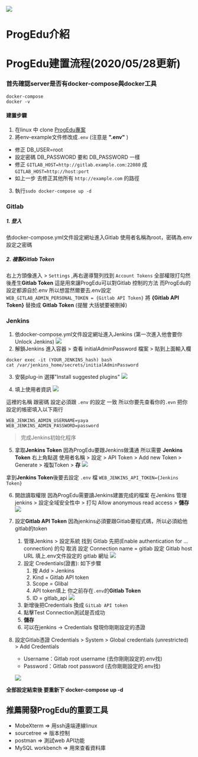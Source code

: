 ![](https://github.com/fcumselab/ProgEdu/blob/developer/server/front/src/assets/img/logo.png)
# ProgEdu介紹

# ProgEdu建置流程(2020/05/28更新)

### 首先確認server是否有docker-compose與docker工具
```
docker-compose  
docker -v
```
#### 建置步驟
1. 在linux 中 clone [ProgEdu專案](https://github.com/fcumselab/ProgEdu)
2. 將env-example文件修改成`.env` (注意是 **".env"** ) 
*  修正 DB_USER=root
*  設定密碼 DB_PASSWORD 要和 DB_PASSWORD 一樣 
*  修正 `GITLAB_HOST=http://gitlab.example.com:22080` 成 
   `GITLAB_HOST=http://host:port`
*  如上一步 去修正其他所有 `http://example.com` 的路徑
3. 執行`sudo docker-compose up -d` 

### **Gitlab**
##### 1. 登入
依docker-compose.yml文件設定網址進入Gitlab
使用者名稱為root，密碼為.env設定之密碼 
##### 2. 複製Gitlab Token
右上方頭像進入 > `Settings` ,再右邊導覽列找到 `Account Tokens` 
全部權限打勾然後產生**Gitlab Token** 
這是用來讓ProgEdu可以對Gitlab 控制的方法
而ProgEdu的設定都源自於.env
所以想當然爾要去.env設定 
`WEB_GITLAB_ADMIN_PERSONAL_TOKEN = {Gitlab API Token}`
將 **{Gitlab API Token}** 替換成 **Gitlab Token** (提醒 大括號要被刪掉)

### **Jenkins**  

1. 依docker-compose.yml文件設定網址進入Jenkins (第一次進入他會要你Unlock Jenkins)
![](https://github.com/fcumselab/ProgEdu/blob/developer/readme-images/unlock-jenkins.png)
2. 解鎖Jenkins 進入容器 > 查看 initialAdminPassword 檔案 > 貼到上面輸入欄
```
docker exec -it (YOUR_JENKINS_hash) bash 
cat /var/jenkins_home/secrets/initialAdminPassword
``` 
3. 安裝plug-in 選擇"Install suggested plugins"
![](https://github.com/fcumselab/ProgEdu/blob/developer/readme-images/jenkins-install-plugins.png)  

4. 填上使用者資訊 
![](https://github.com/fcumselab/ProgEdu/blob/developer/readme-images/jenkins-create-admin-user.png)  

這裡的名稱 跟密碼 設定必須跟 `.env` 的設定 一致
所以你要先查看你的`.evn` 把你設定的帳密填入以下兩行
```
WEB_JENKINS_ADMIN_USERNAME=yaya
WEB_JENKINS_ADMIN_PASSWORD=password
```
> 完成Jenkins初始化程序

5. 拿取**Jenkins Token** 
因為ProgEdu要跟Jenkins做溝通 所以需要 **Jenkins Token**
右上角點選 使用者名稱 > 設定 > API Token > Add new Token > Generate > 複製Token > **存**
![](https://github.com/fcumselab/ProgEdu/blob/developer/readme-images/jenkins-token.jpg)  

拿到**Jenkins Token**後要去設定 `.env` 檔
`WEB_JENKINS_API_TOKEN={Jenkins Token}`

6. 開啟讀取權限
因為ProgEdu需要讀Jenkins建置完成的檔案
在Jenkins  管理jenkins > 設定全域安全性中 > 打勾 Allow anonymous read access > **儲存**
![](https://github.com/fcumselab/ProgEdu/blob/developer/readme-images/jenkins-access-control.png)

5. 設定**Gitlab API Token**
因為jenkins必須要跟Gitlab要程式碼，所以必須給他gitlab的token
    1. 管理Jenkins > 設定系統 找到 Gitlab 
    先把(Enable authentication for ... connection) 的勾 取消 
    設定 Connection name = gitlab
    設定 Gitlab host URL 填上.env文件設定的 gitlab 網址
    ![](https://github.com/fcumselab/ProgEdu/blob/developer/readme-images/jenkins-gitlab-api.png)  
    1. 設定 Credentials(證書):  如下步驟
        1. 按 Add > Jenkins
        2. Kind = Gitlab API token
        3. Scope = Glibal
        4. API token填上 你之前存在`.env`的**Gitlab Token**
        5. ID = gitlab_api
        ![](https://github.com/fcumselab/ProgEdu/blob/developer/readme-images/jenkins-credentials.jpg)  
    2. 新增後把Credentials 換成 `GitLab API token` 
    3. 點擊Test Connection測試是否成功
    4. **儲存**
    5. 可以在jenkins -> Credentials 發現你剛剛設定的憑證

6. 設定Gitlab憑證
    Credentials > System > Global credentials (unrestricted) > Add Credentials
    - Username：Gitlab root username (去你剛剛設定的.env找)
    - Password：Gitlab root password (去你剛剛設定的.env找)  
    
    ![](https://github.com/fcumselab/ProgEdu/blob/developer/readme-images/)

**全部設定結束後 要重新下 docker-compose up -d**


## 推薦開發ProgEdu的重要工具
* MobeXterm => 用ssh遠端連線linux
* sourcetree => 版本控制
* postman => 測試web API功能
* MySQL workbench => 用來查看資料庫
